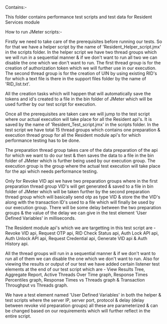 Contains:-

This folder contains performance test scripts and test data for Resident Services module

How to run JMeter scripts:-

Firstly we need to take care of the prerequisites before running our tests. So for that we have a helper script by the name of 'Resident_Helper_script.jmx' in the scripts folder.
In the helper script we have two thread groups which we will run in a sequential manner & if we don't want to run all two we can disable the one which we don't want to run.
The first thread group is for the creation of authorization token which we will further use in our execution.
The second thread group is for the creation of UIN by using existing RID's for which a text file is there in the support files folder by the name of 'RID_list.txt'.

All the creation tasks which will happen that will automatically save the tokens and id's created to a file in the bin folder of JMeter which will be used further by our test script for execution.

Once all the prerequisites are taken care we will jump to the test script where our actual execution will take place for all the Resident api's. It is saved by the name of 'Resident_Test_script.jmx' in the scripts folder.
In the test script we have total 15 thread groups which contains one preparation & execution thread group for all the Resident module api's for which performance testing has to be done.

The preparation thread group takes care of the data preparation of the api for which we want to do our test & then saves the data to a file in the bin folder of JMeter which is further being used by our execution group.
The execution group is the group where the actual test execution will take place for the api which needs performance testing.

Only for Revoke VID api we have two preparation groups where in the first preparation thread group VID's will get generated & saved to a file in bin folder of JMeter which will be taken further by the second preparation thread group which will basically send otp as type VID & store the the VID's along with the transaction ID's used to a file which will finally be used by our execution group.
There will be some delay between the two preparation groups & the value of the delay we can give in the test element 'User Defined Variables' in milliseconds.


The Resident module api's which we are targetting in this test script are - Revoke VID api, Request OTP api, RID Check Status api, Auth Lock API api, Auth Unlock API api, Request Credential api, Generate VID api & Auth History api.

All the thread groups will run in a sequential manner & if we don't want to run all of them we can disable the one which we don't want to run.
Also for viewing the results or output of our test we have added certain listener test elements at the end of our test script which are - View Results Tree, Aggregate Report, Active Threads Over Time graph, Response Times Percentiles graph, Response Times vs Threads graph & Transaction Throughput vs Threads graph.

We have a test element named 'User Defined Variables' in both the helper & test scripts where the server IP, server port, protocol & delay (delay between revoke vid preparation groups) all these are parameterized & can be changed based on our requirements which will further reflect in the entire script.

